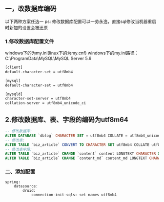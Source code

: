 ## 一，改数据库编码
以下两种方案任选一
ps: 修改数据库配置可以一劳永逸，直接sql修改当机器重启时新加的设置会被还原

### 1.修改数据库配置文件
windows下的为my.ini(linux下的为my.cnf)
windows下的my.ini路径：C:\ProgramData\MySQL\MySQL Server 5.6

```bash
[client]
default-character-set = utf8mb4

[mysql]
default-character-set = utf8mb4

[mysqld]
character-set-server = utf8mb4
collation-server = utf8mb4_unicode_ci
```

## 2.修改数据库、表、字段的编码为utf8m64

```sql
-- 修改数据库:
ALTER DATABASE `dblog` CHARACTER SET = utf8mb4 COLLATE = utf8mb4_unicode_ci;
-- 修改表:
ALTER TABLE `biz_article` CONVERT TO CHARACTER SET utf8mb4 COLLATE utf8mb4_unicode_ci;
-- 修改表字段:
ALTER TABLE `biz_article` CHANGE `content` content LONGTEXT CHARACTER SET utf8mb4 COLLATE utf8mb4_unicode_ci COMMENT '文章内容';
ALTER TABLE `biz_article` CHANGE `content_md` content_md LONGTEXT CHARACTER SET utf8mb4 COLLATE utf8mb4_unicode_ci COMMENT 'markdown版的文章内容';
```

### 二、添加配置
```
spring:
    datasource:
        druid:
            connection-init-sqls: set names utf8mb4
```